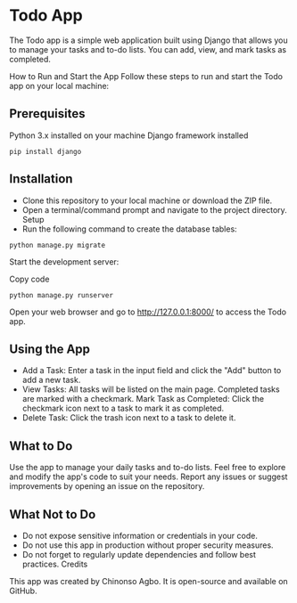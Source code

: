 


# Todo App 
The Todo app is a simple web application built using Django that allows you to manage your tasks and to-do lists. You can add, view, and mark tasks as completed.

How to Run and Start the App
Follow these steps to run and start the Todo app on your local machine:

## Prerequisites
Python 3.x installed on your machine
Django framework installed 

```pip install django```

## Installation
- Clone this repository to your local machine or download the ZIP file.
- Open a terminal/command prompt and navigate to the project directory.
Setup
- Run the following command to create the database tables:


```python manage.py migrate```

Start the development server:

Copy code

```python manage.py runserver```

Open your web browser and go to http://127.0.0.1:8000/ to access the Todo app.

## Using the App
- Add a Task: Enter a task in the input field and click the "Add" button to add a new task.
- View Tasks: All tasks will be listed on the main page. Completed tasks are marked with a checkmark.
Mark Task as Completed: Click the checkmark icon next to a task to mark it as completed.
- Delete Task: Click the trash icon next to a task to delete it.

## What to Do
Use the app to manage your daily tasks and to-do lists.
Feel free to explore and modify the app's code to suit your needs.
Report any issues or suggest improvements by opening an issue on the repository.
## What Not to Do
-  Do not expose sensitive information or credentials in your code.
- Do not use this app in production without proper security measures.
- Do not forget to regularly update dependencies and follow best practices.
Credits

This app was created by Chinonso Agbo. It is open-source and available on GitHub.



